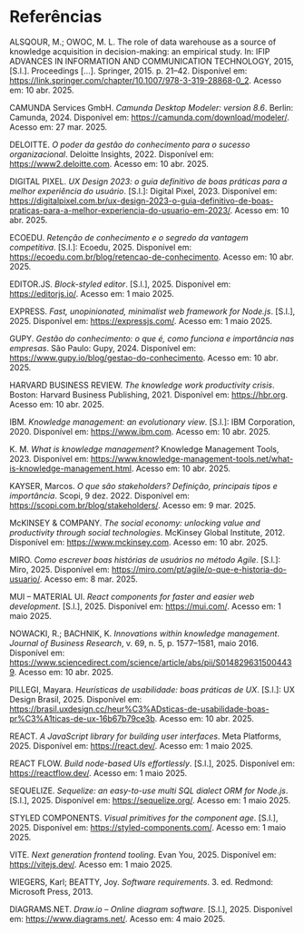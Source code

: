 # Referências

ALSQOUR, M.; OWOC, M. L. The role of data warehouse as a source of knowledge acquisition in decision-making: an empirical study. In: IFIP ADVANCES IN INFORMATION AND COMMUNICATION TECHNOLOGY, 2015, [S.l.]. Proceedings [...]. Springer, 2015. p. 21–42. Disponível em: <https://link.springer.com/chapter/10.1007/978-3-319-28868-0_2>. Acesso em: 10 abr. 2025.

CAMUNDA Services GmbH. *Camunda Desktop Modeler: version 8.6*. Berlin: Camunda, 2024. Disponível em: <https://camunda.com/download/modeler/>. Acesso em: 27 mar. 2025.

DELOITTE. *O poder da gestão do conhecimento para o sucesso organizacional*. Deloitte Insights, 2022. Disponível em: <https://www2.deloitte.com>. Acesso em: 10 abr. 2025.

DIGITAL PIXEL. *UX Design 2023: o guia definitivo de boas práticas para a melhor experiência do usuário*. [S.l.]: Digital Pixel, 2023. Disponível em: <https://digitalpixel.com.br/ux-design-2023-o-guia-definitivo-de-boas-praticas-para-a-melhor-experiencia-do-usuario-em-2023/>. Acesso em: 10 abr. 2025.

ECOEDU. *Retenção de conhecimento e o segredo da vantagem competitiva*. [S.l.]: Ecoedu, 2025. Disponível em: <https://ecoedu.com.br/blog/retencao-de-conhecimento>. Acesso em: 10 abr. 2025.

EDITOR.JS. *Block-styled editor*. [S.l.], 2025. Disponível em: <https://editorjs.io/>. Acesso em: 1 maio 2025.

EXPRESS. *Fast, unopinionated, minimalist web framework for Node.js*. [S.l.], 2025. Disponível em: <https://expressjs.com/>. Acesso em: 1 maio 2025.

GUPY. *Gestão do conhecimento: o que é, como funciona e importância nas empresas*. São Paulo: Gupy, 2024. Disponível em: <https://www.gupy.io/blog/gestao-do-conhecimento>. Acesso em: 10 abr. 2025.

HARVARD BUSINESS REVIEW. *The knowledge work productivity crisis*. Boston: Harvard Business Publishing, 2021. Disponível em: <https://hbr.org>. Acesso em: 10 abr. 2025.

IBM. *Knowledge management: an evolutionary view*. [S.l.]: IBM Corporation, 2020. Disponível em: <https://www.ibm.com>. Acesso em: 10 abr. 2025.

K. M. *What is knowledge management?* Knowledge Management Tools, 2023. Disponível em: <https://www.knowledge-management-tools.net/what-is-knowledge-management.html>. Acesso em: 10 abr. 2025.

KAYSER, Marcos. *O que são stakeholders? Definição, principais tipos e importância*. Scopi, 9 dez. 2022. Disponível em: <https://scopi.com.br/blog/stakeholders/>. Acesso em: 9 mar. 2025.

McKINSEY & COMPANY. *The social economy: unlocking value and productivity through social technologies*. McKinsey Global Institute, 2012. Disponível em: <https://www.mckinsey.com>. Acesso em: 10 abr. 2025.

MIRO. *Como escrever boas histórias de usuários no método Agile*. [S.l.]: Miro, 2025. Disponível em: <https://miro.com/pt/agile/o-que-e-historia-do-usuario/>. Acesso em: 8 mar. 2025.

MUI – MATERIAL UI. *React components for faster and easier web development*. [S.l.], 2025. Disponível em: <https://mui.com/>. Acesso em: 1 maio 2025.

NOWACKI, R.; BACHNIK, K. *Innovations within knowledge management*. *Journal of Business Research*, v. 69, n. 5, p. 1577–1581, maio 2016. Disponível em: <https://www.sciencedirect.com/science/article/abs/pii/S0148296315004439>. Acesso em: 10 abr. 2025.

PILLEGI, Mayara. *Heurísticas de usabilidade: boas práticas de UX*. [S.l.]: UX Design Brasil, 2025. Disponível em: <https://brasil.uxdesign.cc/heur%C3%ADsticas-de-usabilidade-boas-pr%C3%A1ticas-de-ux-16b67b79ce3b>. Acesso em: 10 abr. 2025.

REACT. *A JavaScript library for building user interfaces*. Meta Platforms, 2025. Disponível em: <https://react.dev/>. Acesso em: 1 maio 2025.

REACT FLOW. *Build node-based UIs effortlessly*. [S.l.], 2025. Disponível em: <https://reactflow.dev/>. Acesso em: 1 maio 2025.

SEQUELIZE. *Sequelize: an easy-to-use multi SQL dialect ORM for Node.js*. [S.l.], 2025. Disponível em: <https://sequelize.org/>. Acesso em: 1 maio 2025.

STYLED COMPONENTS. *Visual primitives for the component age*. [S.l.], 2025. Disponível em: <https://styled-components.com/>. Acesso em: 1 maio 2025.

VITE. *Next generation frontend tooling*. Evan You, 2025. Disponível em: <https://vitejs.dev/>. Acesso em: 1 maio 2025.

WIEGERS, Karl; BEATTY, Joy. *Software requirements*. 3. ed. Redmond: Microsoft Press, 2013.

DIAGRAMS.NET. *Draw.io – Online diagram software*. [S.l.], 2025. Disponível em: <https://www.diagrams.net/>. Acesso em: 4 maio 2025.
